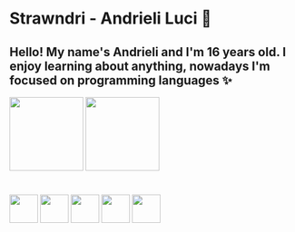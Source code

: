 # Strawndri - Andrieli Luci 🌈

## Hello! My name's Andrieli and I'm 16 years old. I enjoy learning about anything, nowadays I'm focused on programming languages ✨ 

<div> 
  <img height="130em" src="https://github-readme-stats.vercel.app/api?username=strawndri&show_icons=true&theme=radical&hide=contribs,issues,prs">
  <img height="130em" src="https://github-readme-stats.vercel.app/api/top-langs/?username=strawndri&layout=compact&theme=radical">
</div>

#

<div>
  <img height="50em" src="https://cdn.jsdelivr.net/gh/devicons/devicon/icons/css3/css3-original.svg">
  <img height="50em" src="https://cdn.jsdelivr.net/gh/devicons/devicon/icons/html5/html5-original.svg">
  <img height="50em" src="https://cdn.jsdelivr.net/gh/devicons/devicon/icons/javascript/javascript-original.svg">
  <img height="50em" src="https://cdn.jsdelivr.net/gh/devicons/devicon/icons/python/python-original.svg">
  <img height="50em" src="https://cdn.jsdelivr.net/gh/devicons/devicon/icons/sass/sass-original.svg" />
</div>




